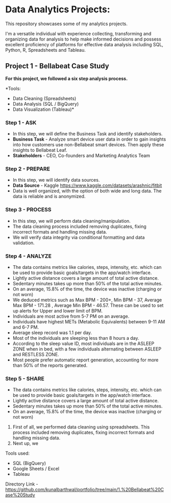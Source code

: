 # Data Analytics Projects:

This repository showcases some of my analytics projects.

I'm a versatile individual with experience collecting, transforming and organizing data for analysis to help make informed decisions and possess excellent proficiency of platforms for effective data analysis including SQL, Python, R, Spreadsheets and Tableau.



## Project 1 - Bellabeat Case Study

**For this project, we followed a six step analysis process.**

*Tools:
- Data Cleaning (Spreadsheets)
- Data Analysis (SQL / BigQuery)
- Data Visualization (Tableau)*

### Step 1 - ASK 
* In this step, we will define the Business Task and identify stakeholders.
* **Business Task** - Analyze smart device user data in order to gain insights into how customers use non-Bellabeat smart devices. Then apply these insights to Bellabeat Leaf.
* **Stakeholders** - CEO, Co-founders and Marketing Analytics Team

### Step 2 - PREPARE
* In this step, we will identify data sources.
* **Data Source** - Kaggle <https://www.kaggle.com/datasets/arashnic/fitbit>
* Data is well organized, with the option of both wide and long data. The data is reliable and is anonymized.

### Step 3 - PROCESS
* In this step, we will perform data cleaning/manipulation.
* The data cleaning process included removing duplicates, fixing incorrect formats and handling missing data.
* We will verify data integrity via conditional formatting and data validation.

### Step 4 - ANALYZE
* The data contains metrics like calories, steps, intensity, etc. which can be used to provide basic goals/targets in the app/watch interface.
* Lightly active distance covers a large amount of total active distance.
* Sedentary minutes takes up more than 50%  of the total active minutes.
* On an average, 15.8% of the time, the device was inactive (charging or not worn)
* We deduced metrics such as Max BPM - 200+, Min BPM - 37, Average Max BPM - 171.28 , Average Min BPM - 46.57. These can be used to set up alerts for Upper and lower limit of BPM.
* Individuals are most active from 5-7 PM on an average.
* Individuals have highest METs (Metabolic Equivalents) between 9-11 AM and 6-7 PM.
* Average sleep record was 1.1 per day.
* Most of the individuals are sleeping less than 8 hours a day. 
* According to the sleep value ID, most individuals are in the ASLEEP ZONE when in bed, with a few individuals alternating between ASLEEP and RESTLESS ZONE.
* Most people prefer automatic report generation, accounting for more than 50% of the reports generated.

### Step 5 - SHARE
* The data contains metrics like calories, steps, intensity, etc. which can be used to provide basic goals/targets in the app/watch interface.
* Lightly active distance covers a large amount of total active distance.
* Sedentary minutes takes up more than 50%  of the total active minutes.
* On an average, 15.8% of the time, the device was inactive (charging or not worn)


1) First of all, we performed data cleaning using spreadsheets. This process included removing duplicates, fixing incorrect formats and handling missing data.
2) Next up, we 

Tools used:
* SQL (BigQuery)
* Google Sheets / Excel 
* Tableau

Directory Link - <https://github.com/kunalbarthwal/portfolio/tree/main/1.%20Bellabeat%20Case%20Study>
